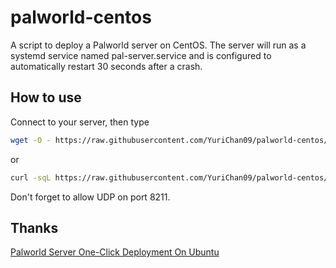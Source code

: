 # palworld-centos
A script to deploy a Palworld server on CentOS. The server will run as a systemd service named pal-server.service and is configured to automatically restart 30 seconds after a crash.

## How to use
Connect to your server, then type
```bash
wget -O - https://raw.githubusercontent.com/YuriChan09/palworld-centos/main/deploy.sh | sh
```
or
```bash
curl -sqL https://raw.githubusercontent.com/YuriChan09/palworld-centos/main/deploy.sh | sh
```

Don't forget to allow UDP on port 8211.
## Thanks
[Palworld Server One-Click Deployment On Ubuntu](https://cloud.tencent.com/developer/article/2382000)
 
